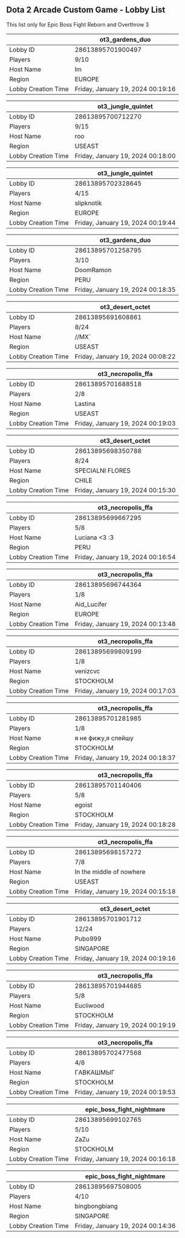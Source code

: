 ## Dota 2 Arcade Custom Game - Lobby List

This list only for Epic Boss Fight Reborn and Overthrow 3

|  | ot3_gardens_duo |
| ------ | ------ |
| Lobby ID | 28613895701900497 |
| Players | 9/10 |
| Host Name | lm |
| Region | EUROPE |
| Lobby Creation Time | Friday, January 19, 2024 00:19:16 |


|  | ot3_jungle_quintet |
| ------ | ------ |
| Lobby ID | 28613895700712270 |
| Players | 9/15 |
| Host Name | roo |
| Region | USEAST |
| Lobby Creation Time | Friday, January 19, 2024 00:18:00 |


|  | ot3_jungle_quintet |
| ------ | ------ |
| Lobby ID | 28613895702328645 |
| Players | 4/15 |
| Host Name | slipknotik |
| Region | EUROPE |
| Lobby Creation Time | Friday, January 19, 2024 00:19:44 |


|  | ot3_gardens_duo |
| ------ | ------ |
| Lobby ID | 28613895701258795 |
| Players | 3/10 |
| Host Name | DoomRamon |
| Region | PERU |
| Lobby Creation Time | Friday, January 19, 2024 00:18:35 |


|  | ot3_desert_octet |
| ------ | ------ |
| Lobby ID | 28613895691608861 |
| Players | 8/24 |
| Host Name | //MX` |
| Region | USEAST |
| Lobby Creation Time | Friday, January 19, 2024 00:08:22 |


|  | ot3_necropolis_ffa |
| ------ | ------ |
| Lobby ID | 28613895701688518 |
| Players | 2/8 |
| Host Name | Lastina |
| Region | USEAST |
| Lobby Creation Time | Friday, January 19, 2024 00:19:03 |


|  | ot3_desert_octet |
| ------ | ------ |
| Lobby ID | 28613895698350788 |
| Players | 8/24 |
| Host Name | SPECIALNI FLORES |
| Region | CHILE |
| Lobby Creation Time | Friday, January 19, 2024 00:15:30 |


|  | ot3_necropolis_ffa |
| ------ | ------ |
| Lobby ID | 28613895699667295 |
| Players | 5/8 |
| Host Name | Luciana <3 :3 |
| Region | PERU |
| Lobby Creation Time | Friday, January 19, 2024 00:16:54 |


|  | ot3_necropolis_ffa |
| ------ | ------ |
| Lobby ID | 28613895696744364 |
| Players | 1/8 |
| Host Name | Aid_Lucifer |
| Region | EUROPE |
| Lobby Creation Time | Friday, January 19, 2024 00:13:48 |


|  | ot3_necropolis_ffa |
| ------ | ------ |
| Lobby ID | 28613895699809199 |
| Players | 1/8 |
| Host Name | venizcvc |
| Region | STOCKHOLM |
| Lobby Creation Time | Friday, January 19, 2024 00:17:03 |


|  | ot3_necropolis_ffa |
| ------ | ------ |
| Lobby ID | 28613895701281985 |
| Players | 1/8 |
| Host Name | я не фижу,я спейшу |
| Region | STOCKHOLM |
| Lobby Creation Time | Friday, January 19, 2024 00:18:37 |


|  | ot3_necropolis_ffa |
| ------ | ------ |
| Lobby ID | 28613895701140406 |
| Players | 5/8 |
| Host Name | egoist |
| Region | STOCKHOLM |
| Lobby Creation Time | Friday, January 19, 2024 00:18:28 |


|  | ot3_necropolis_ffa |
| ------ | ------ |
| Lobby ID | 28613895698157272 |
| Players | 7/8 |
| Host Name | In the middle of nowhere |
| Region | USEAST |
| Lobby Creation Time | Friday, January 19, 2024 00:15:18 |


|  | ot3_desert_octet |
| ------ | ------ |
| Lobby ID | 28613895701901712 |
| Players | 12/24 |
| Host Name | Pubo999 |
| Region | SINGAPORE |
| Lobby Creation Time | Friday, January 19, 2024 00:19:16 |


|  | ot3_necropolis_ffa |
| ------ | ------ |
| Lobby ID | 28613895701944685 |
| Players | 5/8 |
| Host Name | Eucliwood |
| Region | STOCKHOLM |
| Lobby Creation Time | Friday, January 19, 2024 00:19:19 |


|  | ot3_necropolis_ffa |
| ------ | ------ |
| Lobby ID | 28613895702477568 |
| Players | 4/8 |
| Host Name | ГABKAШMЫГ |
| Region | STOCKHOLM |
| Lobby Creation Time | Friday, January 19, 2024 00:19:53 |


|  | epic_boss_fight_nightmare |
| ------ | ------ |
| Lobby ID | 28613895699102765 |
| Players | 5/10 |
| Host Name | ZaZu |
| Region | STOCKHOLM |
| Lobby Creation Time | Friday, January 19, 2024 00:16:18 |


|  | epic_boss_fight_nightmare |
| ------ | ------ |
| Lobby ID | 28613895697508005 |
| Players | 4/10 |
| Host Name | bingbongbiang |
| Region | SINGAPORE |
| Lobby Creation Time | Friday, January 19, 2024 00:14:36 |


